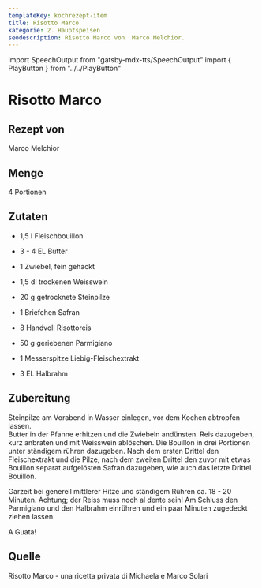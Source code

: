 ```yaml
---
templateKey: kochrezept-item
title: Risotto Marco
kategorie: 2. Hauptspeisen
seodescription: Risotto Marco von  Marco Melchior.
---
```

import SpeechOutput from "gatsby-mdx-tts/SpeechOutput"
import { PlayButton } from "../../PlayButton"

<SpeechOutput id="kochrezept-marco-melchior-risotto-marco" customPlayButton={PlayButton}>

# Risotto Marco

## Rezept von

Marco Melchior

## Menge

4 Portionen


## Zutaten

* 1,5 l Fleischbouillon 
* 3 - 4 EL Butter 
* 1 Zwiebel, fein gehackt 

* 1,5 dl trockenen Weisswein 
* 20 g getrocknete Steinpilze 
* 1 Briefchen Safran 
* 8 Handvoll Risottoreis 
* 50 g geriebenen Parmigiano 
* 1 Messerspitze Liebig-Fleischextrakt 
* 3 EL Halbrahm 

## Zubereitung

Steinpilze am Vorabend in Wasser einlegen, vor dem Kochen abtropfen lassen.  
Butter in der Pfanne erhitzen und die Zwiebeln andünsten. Reis dazugeben, kurz anbraten und mit Weisswein ablöschen. Die Bouillon in drei Portionen unter ständigem rühren dazugeben. Nach dem ersten Drittel den Fleischextrakt und die Pilze, nach dem zweiten Drittel den zuvor mit etwas Bouillon separat aufgelösten Safran dazugeben, wie auch das letzte Drittel Bouillon. 

Garzeit bei generell mittlerer Hitze und ständigem Rühren ca. 18 - 20 Minuten. Achtung; der Reiss muss noch al dente sein! Am Schluss den Parmigiano und den Halbrahm einrühren und ein paar Minuten zugedeckt ziehen lassen. 

A Guata! 

## Quelle

Risotto Marco - una ricetta privata di Michaela e Marco Solari
</SpeechOutput>